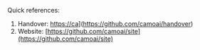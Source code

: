 Quick references:
  1. Handover: [https://ca](https://github.com/camoai/handover)](https://github.com/camoai/handover)
  2. Website: [https://github.com/camoai/site](https://github.com/camoai/site)
